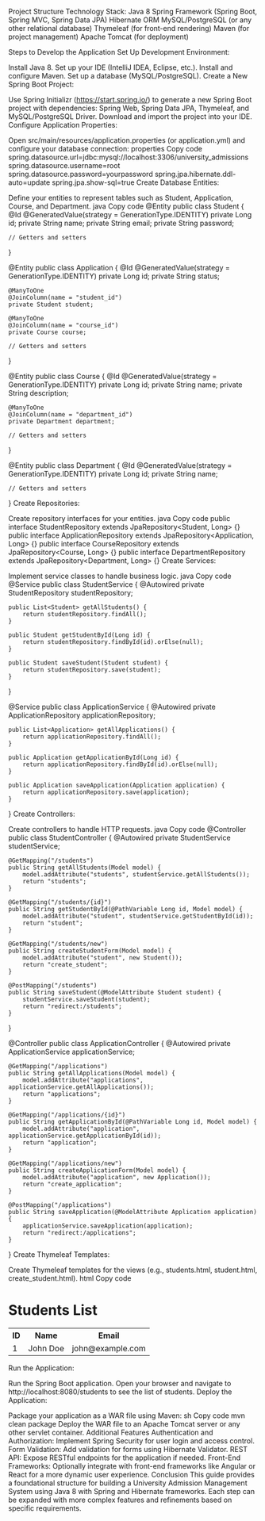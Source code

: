 Project Structure
Technology Stack:
Java 8
Spring Framework (Spring Boot, Spring MVC, Spring Data JPA)
Hibernate ORM
MySQL/PostgreSQL (or any other relational database)
Thymeleaf (for front-end rendering)
Maven (for project management)
Apache Tomcat (for deployment)


Steps to Develop the Application
Set Up Development Environment:

Install Java 8.
Set up your IDE (IntelliJ IDEA, Eclipse, etc.).
Install and configure Maven.
Set up a database (MySQL/PostgreSQL).
Create a New Spring Boot Project:

Use Spring Initializr (https://start.spring.io/) to generate a new Spring Boot project with dependencies: Spring Web, Spring Data JPA, Thymeleaf, and MySQL/PostgreSQL Driver.
Download and import the project into your IDE.
Configure Application Properties:

Open src/main/resources/application.properties (or application.yml) and configure your database connection:
properties
Copy code
spring.datasource.url=jdbc:mysql://localhost:3306/university_admissions
spring.datasource.username=root
spring.datasource.password=yourpassword
spring.jpa.hibernate.ddl-auto=update
spring.jpa.show-sql=true
Create Database Entities:

Define your entities to represent tables such as Student, Application, Course, and Department.
java
Copy code
@Entity
public class Student {
    @Id
    @GeneratedValue(strategy = GenerationType.IDENTITY)
    private Long id;
    private String name;
    private String email;
    private String password;
    
    // Getters and setters
}

@Entity
public class Application {
    @Id
    @GeneratedValue(strategy = GenerationType.IDENTITY)
    private Long id;
    private String status;
    
    @ManyToOne
    @JoinColumn(name = "student_id")
    private Student student;

    @ManyToOne
    @JoinColumn(name = "course_id")
    private Course course;
    
    // Getters and setters
}

@Entity
public class Course {
    @Id
    @GeneratedValue(strategy = GenerationType.IDENTITY)
    private Long id;
    private String name;
    private String description;
    
    @ManyToOne
    @JoinColumn(name = "department_id")
    private Department department;
    
    // Getters and setters
}

@Entity
public class Department {
    @Id
    @GeneratedValue(strategy = GenerationType.IDENTITY)
    private Long id;
    private String name;
    
    // Getters and setters
}
Create Repositories:

Create repository interfaces for your entities.
java
Copy code
public interface StudentRepository extends JpaRepository<Student, Long> {}
public interface ApplicationRepository extends JpaRepository<Application, Long> {}
public interface CourseRepository extends JpaRepository<Course, Long> {}
public interface DepartmentRepository extends JpaRepository<Department, Long> {}
Create Services:

Implement service classes to handle business logic.
java
Copy code
@Service
public class StudentService {
    @Autowired
    private StudentRepository studentRepository;

    public List<Student> getAllStudents() {
        return studentRepository.findAll();
    }
    
    public Student getStudentById(Long id) {
        return studentRepository.findById(id).orElse(null);
    }
    
    public Student saveStudent(Student student) {
        return studentRepository.save(student);
    }
}

@Service
public class ApplicationService {
    @Autowired
    private ApplicationRepository applicationRepository;

    public List<Application> getAllApplications() {
        return applicationRepository.findAll();
    }
    
    public Application getApplicationById(Long id) {
        return applicationRepository.findById(id).orElse(null);
    }
    
    public Application saveApplication(Application application) {
        return applicationRepository.save(application);
    }
}
Create Controllers:

Create controllers to handle HTTP requests.
java
Copy code
@Controller
public class StudentController {
    @Autowired
    private StudentService studentService;

    @GetMapping("/students")
    public String getAllStudents(Model model) {
        model.addAttribute("students", studentService.getAllStudents());
        return "students";
    }

    @GetMapping("/students/{id}")
    public String getStudentById(@PathVariable Long id, Model model) {
        model.addAttribute("student", studentService.getStudentById(id));
        return "student";
    }

    @GetMapping("/students/new")
    public String createStudentForm(Model model) {
        model.addAttribute("student", new Student());
        return "create_student";
    }

    @PostMapping("/students")
    public String saveStudent(@ModelAttribute Student student) {
        studentService.saveStudent(student);
        return "redirect:/students";
    }
}

@Controller
public class ApplicationController {
    @Autowired
    private ApplicationService applicationService;

    @GetMapping("/applications")
    public String getAllApplications(Model model) {
        model.addAttribute("applications", applicationService.getAllApplications());
        return "applications";
    }

    @GetMapping("/applications/{id}")
    public String getApplicationById(@PathVariable Long id, Model model) {
        model.addAttribute("application", applicationService.getApplicationById(id));
        return "application";
    }

    @GetMapping("/applications/new")
    public String createApplicationForm(Model model) {
        model.addAttribute("application", new Application());
        return "create_application";
    }

    @PostMapping("/applications")
    public String saveApplication(@ModelAttribute Application application) {
        applicationService.saveApplication(application);
        return "redirect:/applications";
    }
}
Create Thymeleaf Templates:

Create Thymeleaf templates for the views (e.g., students.html, student.html, create_student.html).
html
Copy code
<!-- src/main/resources/templates/students.html -->
<!DOCTYPE html>
<html xmlns:th="http://www.thymeleaf.org">
<head>
    <title>Students</title>
</head>
<body>
    <h1>Students List</h1>
    <table>
        <tr>
            <th>ID</th>
            <th>Name</th>
            <th>Email</th>
        </tr>
        <tr th:each="student : ${students}">
            <td th:text="${student.id}">1</td>
            <td th:text="${student.name}">John Doe</td>
            <td th:text="${student.email}">john@example.com</td>
        </tr>
    </table>
</body>
</html>
Run the Application:

Run the Spring Boot application.
Open your browser and navigate to http://localhost:8080/students to see the list of students.
Deploy the Application:

Package your application as a WAR file using Maven:
sh
Copy code
mvn clean package
Deploy the WAR file to an Apache Tomcat server or any other servlet container.
Additional Features
Authentication and Authorization: Implement Spring Security for user login and access control.
Form Validation: Add validation for forms using Hibernate Validator.
REST API: Expose RESTful endpoints for the application if needed.
Front-End Frameworks: Optionally integrate with front-end frameworks like Angular or React for a more dynamic user experience.
Conclusion
This guide provides a foundational structure for building a University Admission Management System using Java 8 with Spring and Hibernate frameworks. Each step can be expanded with more complex features and refinements based on specific requirements.
